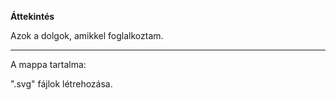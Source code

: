 **Áttekintés**

Azok a dolgok, amikkel foglalkoztam.

---

A mappa tartalma:

".svg" fájlok létrehozása. 
